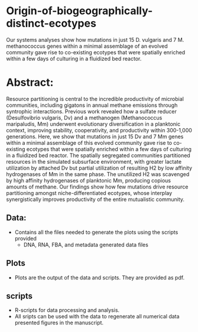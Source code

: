 # Origin-of-biogeographically-distinct-ecotypes
Our systems analyses show how mutations in just 15 D. vulgaris and 7 M. methanococcus genes within a minimal assemblage of an evolved community gave rise to co-existing ecotypes that were spatially enriched within a few days of culturing in a fluidized bed reactor. 


# Abstract:
Resource partitioning is central to the incredible productivity of microbial communities, including gigatons in annual methane emissions through syntrophic interactions. Previous work revealed how a sulfate reducer (Desulfovibrio vulgaris, Dv) and a methanogen (Methanococcus maripaludis, Mm) underwent evolutionary diversification in a planktonic context, improving stability, cooperativity, and productivity within 300-1,000 generations. Here, we show that mutations in just 15 Dv and 7 Mm genes within a minimal assemblage of this evolved community gave rise to co-existing ecotypes that were spatially enriched within a few days of culturing in a fluidized bed reactor. The spatially segregated communities partitioned resources in the simulated subsurface environment, with greater lactate utilization by attached Dv but partial utilization of resulting H2 by low affinity hydrogenases of Mm in the same phase. The unutilized H2 was scavenged by high affinity hydrogenases of planktonic Mm, producing copious amounts of methane. Our findings show how few mutations drive resource partitioning amongst niche-differentiated ecotypes, whose interplay synergistically improves productivity of the entire mutualistic community.

## **Data:**
  - Contains all the files needed to generate the plots using the scripts provided
    -  DNA, RNA, FBA, and metadata generated data files
   
## **Plots**
  - Plots are the output of the data and scripts. They are provided as pdf. 

## **scripts**
  - R-scripts for data processing and analysis.
  - All sripts can be used with the data to regenerate all numerical data presented figures in the manuscript.

